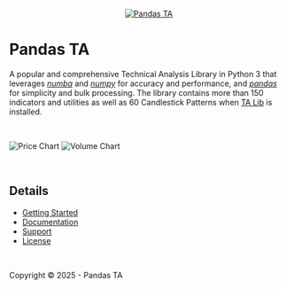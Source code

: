 <p align="center">
  <a href="https://www.pandas-ta.dev"><img src="https://www.pandas-ta.dev/assets/images/pta-logo.webp" alt="Pandas TA"></a>
</p>

# Pandas TA
A popular and comprehensive Technical Analysis Library in Python 3 that leverages [_numba_](http://numba.pydata.org/) and [_numpy_](https://numpy.org/) for accuracy and performance, and [_pandas_](https://pandas.pydata.org/) for simplicity and bulk processing. The library contains more than 150 indicators and utilities as well as 60 Candlestick Patterns when [TA Lib](https://ta-lib.org) is installed.

<br>

![Price Chart](https://www.pandas-ta.dev/assets/images/SPY_Chart.png)
![Volume Chart](https://www.pandas-ta.dev/assets/images/SPY_VOL.png)

<br>

## Details

* [Getting Started](https://www.pandas-ta.dev/getting-started/installation/)
* [Documentation](https://www.pandas-ta.dev/api/)
* [Support](https://www.pandas-ta.dev/support/)
* [License](https://www.pandas-ta.dev/legal/license/)

<br>

Copyright © 2025 - Pandas TA
